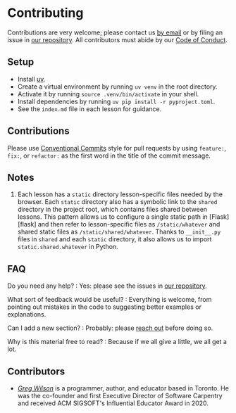 # Contributing

Contributions are very welcome;
please contact us [by email][email] or by filing an issue in [our repository][repo].
All contributors must abide by our [Code of Conduct](./CODE_OF_CONDUCT.md).

## Setup

-   Install [uv][uv].
-   Create a virtual environment by running `uv venv` in the root directory.
-   Activate it by running `source .venv/bin/activate` in your shell.
-   Install dependencies by running `uv pip install -r pyproject.toml`.
-   See the `index.md` file in each lesson for guidance.

## Contributions

Please use [Conventional Commits][conventional] style for pull requests
by using `feature:`, `fix:`, or `refactor:` as the first word
in the title of the commit message.

## Notes

1.  Each lesson has a `static` directory lesson-specific files needed by the browser.
    Each `static` directory also has a symbolic link to the `shared` directory in the project root,
    which contains files shared between lessons.
    This pattern allows us to configure a single static path in [Flask][flask]
    and then refer to lesson-specific files as `/static/whatever`
    and shared static files as `/static/shared/whatever`.
    Thanks to `__init__.py` files in `shared` and each `static` directory,
    it also allows us to import `static.shared.whatever` in Python.

## FAQ

Do you need any help?
:   Yes: please see the issues in [our repository][repo].

What sort of feedback would be useful?
:   Everything is welcome,
    from pointing out mistakes in the code to suggesting better examples or explanations.

Can I add a new section?
:   Probably: please [reach out][email] before doing so.

Why is this material free to read?
:   Because if we all give a little, we all get a lot.

## Contributors

-   [*Greg Wilson*][wilson-greg] is a programmer, author, and educator based in Toronto.
    He was the co-founder and first Executive Director of Software Carpentry
    and received ACM SIGSOFT's Influential Educator Award in 2020.

[conventional]: https://www.conventionalcommits.org/
[email]: mailto:gvwilson@third-bit.com
[repo]: https://github.com/gvwilson/doris
[uv]: https://github.com/astral-sh/uv
[wilson-greg]: https://third-bit.com/
